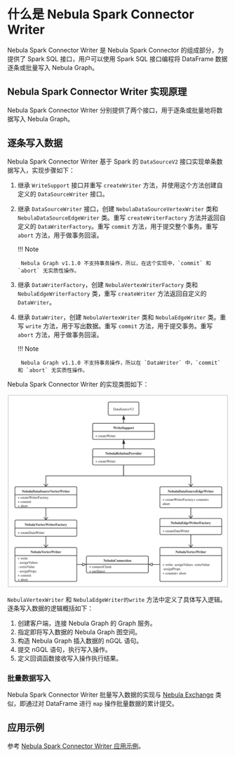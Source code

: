 # 什么是 Nebula Spark Connector Writer

Nebula Spark Connector Writer 是 Nebula Spark Connector 的组成部分，为提供了 Spark SQL 接口，用户可以使用 Spark SQL 接口编程将 DataFrame 数据逐条或批量写入 Nebula Graph。

## Nebula Spark Connector Writer 实现原理

Nebula Spark Connector Writer 分别提供了两个接口，用于逐条或批量地将数据写入 Nebula Graph。

## 逐条写入数据

Nebula Spark Connector Writer 基于 Spark 的 `DataSourceV2` 接口实现单条数据写入，实现步骤如下：

1. 继承 `WriteSupport` 接口并重写 `createWriter` 方法，并使用这个方法创建自定义的 `DataSourceWriter` 接口。
2. 继承 `DataSourceWriter` 接口，创建 `NebulaDataSourceVertexWriter` 类和 `NebulaDataSourceEdgeWriter` 类。重写 `createWriterFactory` 方法并返回自定义的 `DataWriterFactory`。重写 `commit` 方法，用于提交整个事务。重写 `abort` 方法，用于做事务回滚。

    !!! Note

        Nebula Graph v1.1.0 不支持事务操作，所以，在这个实现中，`commit` 和 `abort` 无实质性操作。

3. 继承 `DataWriterFactory`，创建 `NebulaVertexWriterFactory` 类和 `NebulaEdgeWriterFactory` 类，重写 `createWriter` 方法返回自定义的 `DataWriter`。
4. 继承 `DataWriter`，创建 `NebulaVertexWriter` 类和 `NebulaEdgeWriter` 类。重写 `write` 方法，用于写出数据。重写 `commit` 方法，用于提交事务。重写 `abort` 方法，用于做事务回滚。

    !!! Note

        Nebula Graph v1.1.0 不支持事务操作，所以在 `DataWriter` 中，`commit` 和 `abort` 无实质性操作。

Nebula Spark Connector Writer 的实现类图如下：

![Nebula Spark Connector Writer 实现类图](../figs/sc-ug-002.png "Nebula Spark Connector Writer 实现类图")

`NebulaVertexWriter` 和 `NebulaEdgeWriter的write` 方法中定义了具体写入逻辑。逐条写入数据的逻辑概括如下：

1. 创建客户端，连接 Nebula Graph 的 Graph 服务。
2. 指定即将写入数据的 Nebula Graph 图空间。
3. 构造 Nebula Graph 插入数据的 nGQL 语句。
4. 提交 nGQL 语句，执行写入操作。
5. 定义回调函数接收写入操作执行结果。

### 批量数据写入

Nebula Spark Connector Writer 批量写入数据的实现与 [Nebula Exchange](../../nebula-exchange/about-exchange/ex-ug-what-is-exchange.md) 类似，即通过对 DataFrame 进行 `map` 操作批量数据的累计提交。

## 应用示例

参考 [Nebula Spark Connector Writer 应用示例](sc-ug-writer-example.md)。
